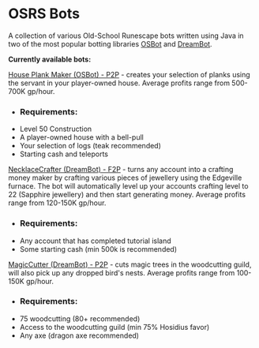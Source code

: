 # OSRS Bots
A collection of various Old-School Runescape bots written using Java in two of the most popular botting libraries [OSBot](https://osbot.org/api/ "OSBot") and [DreamBot](https://dreambot.org/javadocs/ "DreamBot").

<b>Currently available bots:</b>

[House Plank Maker (OSBot) - P2P](https://github.com/AdamBrodin/osrsbots/releases/tag/HousePlankMaker "HousePlankMaker") - creates your selection of planks using the servant in your player-owned house. Average profits range from 500-700K gp/hour. 

* ### <b>Requirements:</b>
* Level 50 Construction
* A player-owned house with a bell-pull
* Your selection of logs (teak recommended)
* Starting cash and teleports


[NecklaceCrafter (DreamBot) - F2P](https://github.com/AdamBrodin/osrsbots/releases/tag/NecklaceCrafter "NecklaceCrafter") - turns any account into a crafting money maker by crafting various pieces of jewellery using the Edgeville furnace. The bot will automatically level up your accounts crafting level to 22 (Sapphire jewellery) and then start generating money. Average profits range from 120-150K gp/hour.

* ### <b>Requirements:</b>
* Any account that has completed tutorial island
* Some starting cash (min 500k is recommended)

[MagicCutter (DreamBot) - P2P](https://github.com/AdamBrodin/osrsbots/releases/tag/MagicCutter "MagicCutter") - cuts magic trees in the woodcutting guild, will also pick up any dropped bird's nests. Average profits range from 100-150K gp/hour.

* ### <b>Requirements:</b>
* 75 woodcutting (80+ recommended)
* Access to the woodcutting guild (min 75% Hosidius favor)
* Any axe (dragon axe recommended)
